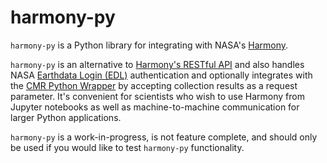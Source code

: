 # harmony-py

`harmony-py` is a Python library for integrating with NASA's [Harmony](https://harmony.earthdata.nasa.gov/).

`harmony-py` is an alternative to [Harmony's RESTful API](https://harmony.earthdata.nasa.gov/docs/api/) and also handles NASA [Earthdata Login (EDL)](https://urs.earthdata.nasa.gov/home) authentication and optionally integrates with the [CMR Python Wrapper](https://github.com/nasa/eo-metadata-tools) by accepting collection results as a request parameter. It's convenient for scientists who wish to use Harmony from Jupyter notebooks as well as machine-to-machine communication for larger Python applications.

`harmony-py` is a work-in-progress, is not feature complete, and should only be used if you would like to test `harmony-py` functionality.